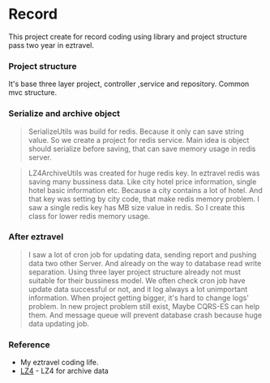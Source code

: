 # Record
This project create for record coding using library and project structure pass two year in eztravel.

### Project structure
It's base three layer project, controller ,service and repository. Common mvc structure.

### Serialize and archive object 
> SerializeUtils was build for redis. Because it only can save string value. 
> So we create a project for redis service.
> Main idea is object should serialize before saving, that can save memory usage in redis server. 


> LZ4ArchiveUtils was created for huge redis key. In eztravel redis was saving many bussiness data.
> Like city hotel price information, single hotel basic information etc.
> Because a city contains a lot of hotel. And that key was setting by city code, that make redis memory problem.
> I saw a single redis key has MB size value in redis. So I create this class for lower redis memory usage.
 
### After eztravel
> I saw a lot of cron job for updating data, sending report and pushing data two other Server.
> And already on the way to database read write separation.
> Using three layer project structure already not must suitable for their bussiness model.
> We often check cron job have update data successful or not, and it log always a lot unimportant information.
> When project getting bigger, it's hard to change logs' problem.
> In new project problem still exist, Maybe CQRS-ES can help them.
> And message queue will prevent database crash because huge data updating job.
 
### Reference
* My eztravel coding life.
* [LZ4](https://github.com/lz4/lz4-java) - LZ4 for archive data